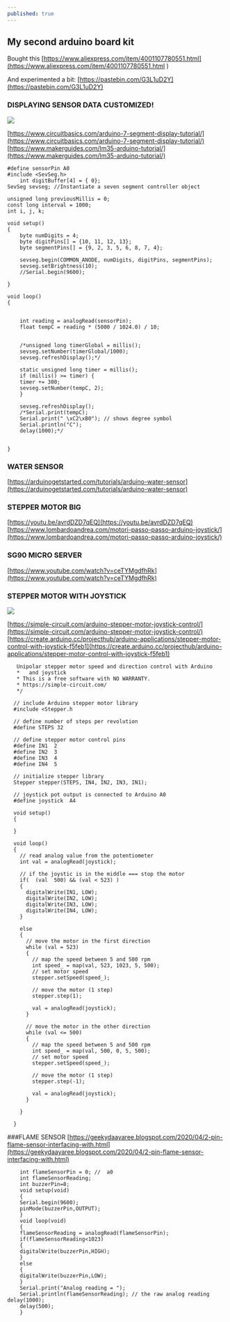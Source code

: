 ```yaml
---
published: true
---
```

## My second arduino board kit

Bought this [https://www.aliexpress.com/item/4001107780551.html](https://www.aliexpress.com/item/4001107780551.html )

And experimented a bit:
[https://pastebin.com/G3L1uD2Y](https://pastebin.com/G3L1uD2Y) 

### DISPLAYING SENSOR DATA CUSTOMIZED!
![](https://i.ibb.co/FsDVBKn/IMG-20210605-210844.jpg)

[https://www.circuitbasics.com/arduino-7-segment-display-tutorial/](https://www.circuitbasics.com/arduino-7-segment-display-tutorial/)
[https://www.makerguides.com/lm35-arduino-tutorial/](https://www.makerguides.com/lm35-arduino-tutorial/)



    #define sensorPin A0
    #include <SevSeg.h>
        int digitBuffer[4] = { 0};
    SevSeg sevseg; //Instantiate a seven segment controller object

    unsigned long previousMillis = 0;
    const long interval = 1000;
    int i, j, k;

    void setup()
    {
        byte numDigits = 4;
        byte digitPins[] = {10, 11, 12, 13};
        byte segmentPins[] = {9, 2, 3, 5, 6, 8, 7, 4};

        sevseg.begin(COMMON_ANODE, numDigits, digitPins, segmentPins);
        sevseg.setBrightness(10);
        //Serial.begin(9600);

    }

    void loop()
    {


        int reading = analogRead(sensorPin);
        float tempC = reading * (5000 / 1024.0) / 10;


        /*unsigned long timerGlobal = millis();
        sevseg.setNumber(timerGlobal/1000);  
        sevseg.refreshDisplay();*/

        static unsigned long timer = millis();
        if (millis() >= timer) {
        timer += 300;
        sevseg.setNumber(tempC, 2);
        }

        sevseg.refreshDisplay();
        /*Serial.print(tempC);
        Serial.print(" \xC2\xB0"); // shows degree symbol
        Serial.println("C");
        delay(1000);*/


    }


### WATER SENSOR
[https://arduinogetstarted.com/tutorials/arduino-water-sensor](https://arduinogetstarted.com/tutorials/arduino-water-sensor)

### STEPPER MOTOR BIG
[https://youtu.be/avrdDZD7qEQ](https://youtu.be/avrdDZD7qEQ)
[https://www.lombardoandrea.com/motori-passo-passo-arduino-joystick/](https://www.lombardoandrea.com/motori-passo-passo-arduino-joystick/)

### SG90 MICRO SERVER
[https://www.youtube.com/watch?v=ceTYMgdfhRk](https://www.youtube.com/watch?v=ceTYMgdfhRk)

### STEPPER MOTOR WITH JOYSTICK
![](https://i.ibb.co/fSGm1v1/IMG-20210608-213447.jpg)

[https://simple-circuit.com/arduino-stepper-motor-joystick-control/](https://simple-circuit.com/arduino-stepper-motor-joystick-control/)
[https://create.arduino.cc/projecthub/arduino-applications/stepper-motor-control-with-joystick-f5feb1](https://create.arduino.cc/projecthub/arduino-applications/stepper-motor-control-with-joystick-f5feb1)
 
       Unipolar stepper motor speed and direction control with Arduino
       *   and joystick
       * This is a free software with NO WARRANTY.
       * https://simple-circuit.com/
       */

      // include Arduino stepper motor library
      #include <Stepper.h

      // define number of steps per revolution
      #define STEPS 32

      // define stepper motor control pins
      #define IN1  2
      #define IN2  3
      #define IN3  4
      #define IN4  5

      // initialize stepper library
      Stepper stepper(STEPS, IN4, IN2, IN3, IN1);

      // joystick pot output is connected to Arduino A0
      #define joystick  A4

      void setup()
      {

      }

      void loop()
      {
        // read analog value from the potentiometer
        int val = analogRead(joystick);

        // if the joystic is in the middle === stop the motor
        if(  (val  500) && (val < 523) )
        {
          digitalWrite(IN1, LOW);
          digitalWrite(IN2, LOW);
          digitalWrite(IN3, LOW);
          digitalWrite(IN4, LOW);
        }

        else
        {
          // move the motor in the first direction
          while (val = 523)
          {
            // map the speed between 5 and 500 rpm
            int speed_ = map(val, 523, 1023, 5, 500);
            // set motor speed
            stepper.setSpeed(speed_);

            // move the motor (1 step)
            stepper.step(1);

            val = analogRead(joystick);
          }

          // move the motor in the other direction
          while (val <= 500)
          {
            // map the speed between 5 and 500 rpm
            int speed_ = map(val, 500, 0, 5, 500);
            // set motor speed
            stepper.setSpeed(speed_);

            // move the motor (1 step)
            stepper.step(-1);

            val = analogRead(joystick);
          }

        }

      }
      
      
      
###FLAME SENSOR
[https://geekydaayaree.blogspot.com/2020/04/2-pin-flame-sensor-interfacing-with.html](https://geekydaayaree.blogspot.com/2020/04/2-pin-flame-sensor-interfacing-with.html)

        int flameSensorPin = 0; //  a0 
        int flameSensorReading; 
        int buzzerPin=8; 
        void setup(void) 
        {  
        Serial.begin(9600);
        pinMode(buzzerPin,OUTPUT);
        } 
        void loop(void) 
        { 
        flameSensorReading = analogRead(flameSensorPin);  
        if(flameSensorReading<1023)
        {
        digitalWrite(buzzerPin,HIGH);
        }
        else
        {
        digitalWrite(buzzerPin,LOW);
        }
        Serial.print("Analog reading = "); 
        Serial.println(flameSensorReading); // the raw analog reading delay(1000); 
        delay(500);
        }
